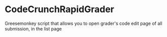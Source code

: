 CodeCrunchRapidGrader
=====================

Greesemonkey script that allows you to open grader's code edit page of all submission, in the list page
